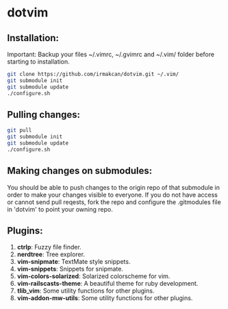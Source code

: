 dotvim
======


Installation:
-------------

Important: Backup your files ~/.vimrc, ~/.gvimrc and ~/.vim/ folder before starting to installation.

``` sh
git clone https://github.com/irmakcan/dotvim.git ~/.vim/
git submodule init
git submodule update
./configure.sh
```


Pulling changes:
----------------

``` sh
git pull
git submodule init
git submodule update
./configure.sh
```


Making changes on submodules:
-----------------------------

You should be able to push changes to the origin repo of that submodule in order to make your changes visible to everyone.
If you do not have access or cannot send pull reqests, fork the repo and configure the .gitmodules file in 'dotvim' to point your owning repo.



Plugins:
--------
1. **ctrlp**: Fuzzy file finder.
2. **nerdtree**: Tree explorer.
3. **vim-snipmate**: TextMate style snippets.
4. **vim-snippets**: Snippets for snipmate.
5. **vim-colors-solarized**: Solarized colorscheme for vim.
6. **vim-railscasts-theme**: A beautiful theme for ruby development.
7. **tlib_vim**: Some utility functions for other plugins.
8. **vim-addon-mw-utils**: Some utility functions for other plugins.
